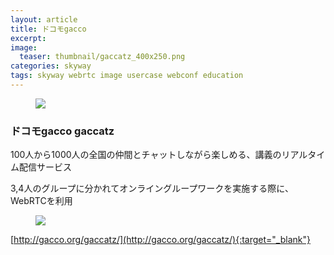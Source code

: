 ```yaml
---
layout: article
title: ドコモgacco
excerpt: 
image:
  teaser: thumbnail/gaccatz_400x250.png
categories: skyway
tags: skyway webrtc image usercase webconf education
---
```


<figure>
	<a href="http://gacco.org/gaccatz/" target="_blank"><img src="{{ site.url }}/images/pages/gaccatz2.png"></a>
</figure>

### ドコモgacco gaccatz

100人から1000人の全国の仲間とチャットしながら楽しめる、講義のリアルタイム配信サービス

3,4人のグループに分かれてオンライングループワークを実施する際に、WebRTCを利用

<figure>
	<a href="http://gacco.org/gaccatz/" target="_blank"><img src="{{ site.url }}/images/pages/gaccatz.png"></a>
</figure>

[http://gacco.org/gaccatz/](http://gacco.org/gaccatz/){:target="_blank"}